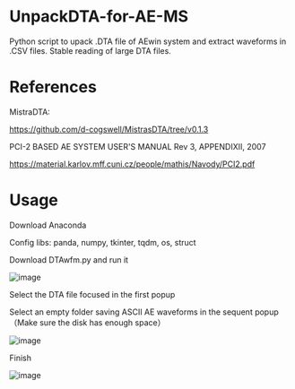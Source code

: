 # UnpackDTA-for-AE-MS
Python script to upack .DTA file of AEwin system and extract waveforms in .CSV files. Stable reading of large DTA files. 

# References
MistraDTA:

https://github.com/d-cogswell/MistrasDTA/tree/v0.1.3

PCI-2 BASED AE SYSTEM USER'S MANUAL Rev 3, APPENDIXII, 2007

https://material.karlov.mff.cuni.cz/people/mathis/Navody/PCI2.pdf

# Usage
Download Anaconda

Config libs: panda, numpy, tkinter, tqdm, os, struct

Download DTAwfm.py and run it

![image](https://github.com/user-attachments/assets/27eb37dc-e517-481c-97b3-780a755f1d7e)

Select the DTA file focused in the first popup

Select an empty folder saving ASCII AE waveforms in the sequent popup（Make sure the disk has enough space）

![image](https://github.com/user-attachments/assets/28eca6b4-74b6-489c-ad55-23bdae5cf237)

Finish

![image](https://github.com/user-attachments/assets/78a52c78-9043-4fdf-a1af-1f6bd999f5d2)








